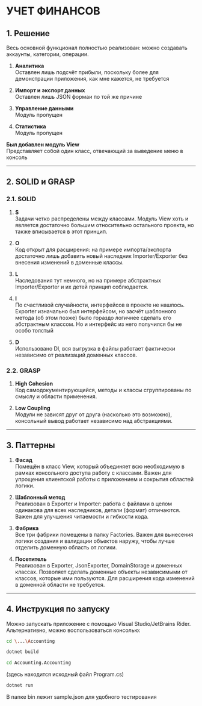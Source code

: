 # УЧЕТ ФИНАНСОВ

## 1. Решение

Весь основной функционал полностью реализован: можно создавать аккаунты, категории, операции.

1. **Аналитика**  
   Оставлен лишь подсчёт прибыли, поскольку более для демонстрации приложения, как мне кажется, не требуется

2. **Импорт и экспорт данных**  
   Оставлен лишь JSON формаи по той же причине

3. **Управление данными**  
   Модуль пропущен

4. **Статистика**  
   Модуль пропущен

**Был добавлен модуль View**  
   Представляет собой один класс, отвечающий за выведение меню в консоль

---

## 2. SOLID и GRASP

### 2.1. SOLID

1. **S**  
   Задачи четко распределены между классами. Модуль View хоть и является достаточно большим относительно остального проекта, но также вписывается в этот принцип.

2. **O**  
   Код открыт для расширения: на примере импорта/экспорта достаточно лишь добавить новый наследник Importer/Exporter без внесения изменений в доменные классы. 

3. **L**  
   Наследования тут немного, но на примере абстрактных Importer/Exporter и их детей принцип соблюдается. 

4. **I**  
   По счастливой случайности, интерфейсов в проекте не нашлось. Exporter изначально был интерфейсом, но засчёт шаблонного метода (об этом позже)
   было гораздо логичнее сделать его абстрактным классом. Но и интерфейс из него получился бы не особо толстый

5. **D**  
   Использовано DI, вся выгрузка в файлы работает фактически независимо от реализаций доменных классов.

### 2.2. GRASP

1. **High Cohesion**  
  Код самодокументирующийся, методы и классы сгруппированы по смыслу и области применения.

2. **Low Coupling**  
  Модули не зависят друг от друга (насколько это возможно), консольный вывод работает независимо над абстракциями.

---

## 3. Паттерны
 
1. **Фасад**  
  Помещён в класс View, который объединяет всю необходимую в рамках консольного доступа работу с классами.
  Важен для упрощения клиентской работы с приложением и сокрытия областей логики. 

2. **Шаблонный метод**  
  Реализован в Exporter и Importer: работа с файлами в целом одинакова для всех наследников, детали (формат) отличаются.
  Важен для улучшения читаемости и гибкости кода.

3. **Фабрика**  
  Все три фабрики помещены в папку Factories.
  Важен для вынесения логики создания и валидации объектов наружу, чтобы лучше отделить доменную область от логики.

4. **Посетитель**  
  Реализован в Exporter, JsonExporter, DomainStorage и доменных классах.
  Позволяет сделать доменные объекты независимыми от классов, которые ими пользуются. Для расширения кода изменений в доменной области не требуется.

---

## 4. Инструкция по запуску
Можно запускать приложение с помощью Visual Studio/JetBrains Rider. Альтернативно, можно воспользоваться консолью:

```bash
cd \...\Accounting
```
```bash
dotnet build
```
```bash
cd Accounting.Accounting
```
(здесь находится исходный файл Program.cs)

```bash
dotnet run
```

В папке bin лежит sample.json для удобного тестирования